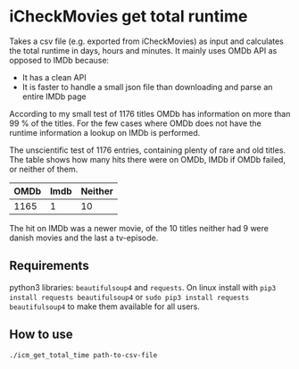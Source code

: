 # iCheckMovies get total runtime
Takes a csv file (e.g. exported from iCheckMovies) as input and calculates the total runtime in days, hours and minutes.
It mainly uses OMDb API as opposed to IMDb because:
* It has a clean API
* It is faster to handle a small json file than downloading and parse an entire IMDb page

According to my small test of 1176 titles OMDb has information on more than 99 % of the titles.
For the few cases where OMDb does not have the runtime information a lookup on IMDb is performed.

The unscientific test of 1176 entries, containing plenty of rare and old titles.
The table shows how many hits there were on OMDb, IMDb if OMDb failed, or neither of them.

| OMDb | Imdb | Neither |
| ---- | ---- | ------- |
| 1165 |     1|       10|

The hit on IMDb was a newer movie, of the 10 titles neither had 9 were danish movies and the last a tv-episode.

## Requirements
python3 libraries: `beautifulsoup4` and `requests`.
On linux install with `pip3 install requests beautifulsoup4` or `sudo pip3 install requests beautifulsoup4` to make them available for all users.

## How to use
`./icm_get_total_time path-to-csv-file`
